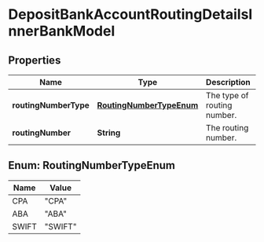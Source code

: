 

# DepositBankAccountRoutingDetailsInnerBankModel


## Properties

| Name | Type | Description | Notes |
|------------ | ------------- | ------------- | -------------|
|**routingNumberType** | [**RoutingNumberTypeEnum**](#RoutingNumberTypeEnum) | The type of routing number. |  |
|**routingNumber** | **String** | The routing number. |  |



## Enum: RoutingNumberTypeEnum

| Name | Value |
|---- | -----|
| CPA | &quot;CPA&quot; |
| ABA | &quot;ABA&quot; |
| SWIFT | &quot;SWIFT&quot; |



